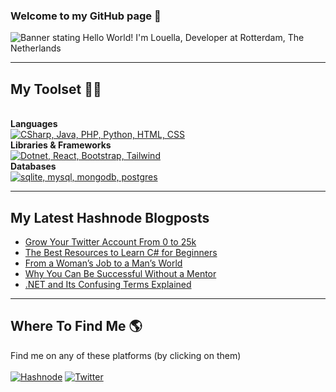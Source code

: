### Welcome to my GitHub page 👋

<img src="https://github.com/louelladev/louelladev/blob/main/banner_github.png?raw=true" alt="Banner stating Hello World! I'm Louella, Developer at Rotterdam, The Netherlands">

----

## My Toolset :woman_technologist:
<br><strong>Languages</strong><br>
[![CSharp, Java, PHP, Python, HTML, CSS](https://skillicons.dev/icons?i=cs,java,php,py)](https://skillicons.dev)
<br><strong>Libraries & Frameworks</strong><br>
[![Dotnet, React, Bootstrap, Tailwind](https://skillicons.dev/icons?i=dotnet,react,bootstrap,tailwind)](https://skillicons.dev)
<br><strong>Databases</strong><br>
[![sqlite, mysql, mongodb, postgres](https://skillicons.dev/icons?i=sqlite,mysql,mongodb,postgres)](https://skillicons.dev)

---

## My Latest Hashnode Blogposts
 <!-- BLOG-POST-LIST:START -->
- [Grow Your Twitter Account From 0 to 25k](https://lovelacecoding.hashnode.dev/grow-your-twitter-account-from-0-to-25k)
- [The Best Resources to Learn C# for Beginners](https://lovelacecoding.hashnode.dev/the-best-resources-to-learn-c-for-beginners)
- [From a Woman’s Job to a Man’s World](https://lovelacecoding.hashnode.dev/from-a-womans-job-to-a-mans-world)
- [Why You Can Be Successful Without a Mentor](https://lovelacecoding.hashnode.dev/why-you-can-be-successful-without-a-mentor)
- [.NET and Its Confusing Terms Explained](https://lovelacecoding.hashnode.dev/net-and-its-confusing-terms-explained)
<!-- BLOG-POST-LIST:END -->
 
---

## Where To Find Me :earth_americas:
Find me on any of these platforms (by clicking on them) <br><br>
[![Hashnode](https://img.shields.io/badge/Hashnode-2962FF?style=for-the-badge&logo=hashnode&logoColor=white)](https://hashnode.com/@lovelacecoding) 
[![Twitter](https://img.shields.io/twitter/follow/lovelacecoding?logo=twitter&style=for-the-badge)](https://twitter.com/lovelacecoding)

